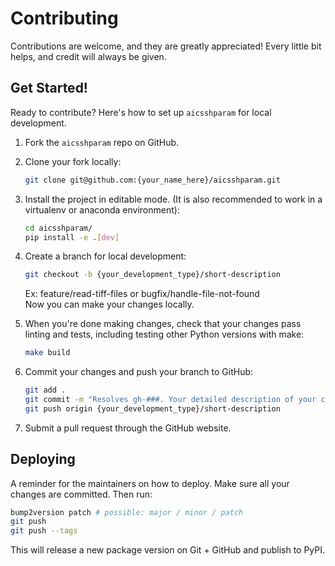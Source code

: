 # Contributing

Contributions are welcome, and they are greatly appreciated! Every little bit
helps, and credit will always be given.

## Get Started!

Ready to contribute? Here's how to set up `aicsshparam` for local development.

1. Fork the `aicsshparam` repo on GitHub.

2. Clone your fork locally:

    ```bash
    git clone git@github.com:{your_name_here}/aicsshparam.git
    ```

3. Install the project in editable mode. (It is also recommended to work in a virtualenv or anaconda environment):

    ```bash
    cd aicsshparam/
    pip install -e .[dev]
    ```

4. Create a branch for local development:

    ```bash
    git checkout -b {your_development_type}/short-description
    ```

    Ex: feature/read-tiff-files or bugfix/handle-file-not-found<br>
    Now you can make your changes locally.

5. When you're done making changes, check that your changes pass linting and
   tests, including testing other Python versions with make:

    ```bash
    make build
    ```

6. Commit your changes and push your branch to GitHub:

    ```bash
    git add .
    git commit -m "Resolves gh-###. Your detailed description of your changes."
    git push origin {your_development_type}/short-description
    ```

7. Submit a pull request through the GitHub website.

## Deploying

A reminder for the maintainers on how to deploy.
Make sure all your changes are committed.
Then run:

```bash
bump2version patch # possible: major / minor / patch
git push
git push --tags
```

This will release a new package version on Git + GitHub and publish to PyPI.
